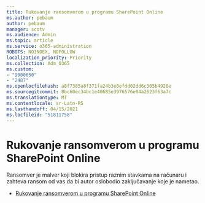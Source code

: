 ```yaml
---
title: Rukovanje ransomverom u programu SharePoint Online
ms.author: pebaum
author: pebaum
manager: scotv
ms.audience: Admin
ms.topic: article
ms.service: o365-administration
ROBOTS: NOINDEX, NOFOLLOW
localization_priority: Priority
ms.collection: Adm_O365
ms.custom:
- "9000650"
- "2487"
ms.openlocfilehash: a8f7385a8f371fa24b3e0efdd02dd6c305b4920e
ms.sourcegitcommit: 8bc60ec34bc1e40685e3976576e04a2623f63a7c
ms.translationtype: MT
ms.contentlocale: sr-Latn-RS
ms.lasthandoff: 04/15/2021
ms.locfileid: "51811758"
---
```

# <a name="handling-ransomware-in-sharepoint-online"></a>Rukovanje ransomverom u programu SharePoint Online

Ransomver je malver koji blokira pristup raznim stavkama na računaru i zahteva ransom od vas da bi autor oslobodio zaključavanje koje je nametao.
- [Rukovanje ransomverom u programu SharePoint Online](https://docs.microsoft.com/sharepoint/troubleshoot/security/handling-ransomware-in-sharepoint-online)
